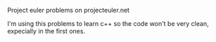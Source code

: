 Project euler problems on projecteuler.net

I'm using this problems to learn c++ so the code won't be very clean, expecially in the first ones.
